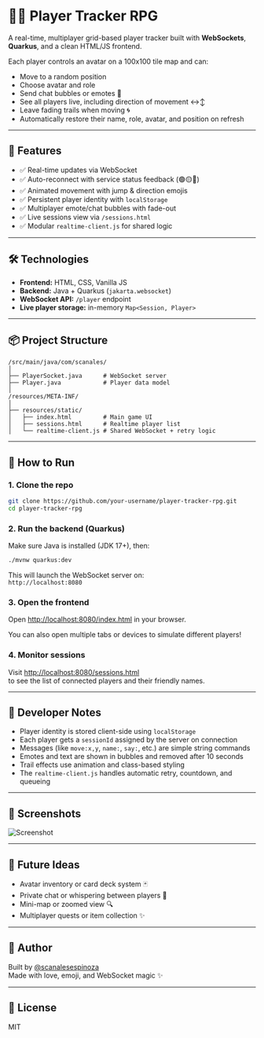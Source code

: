 # 🧙‍♂️ Player Tracker RPG

A real-time, multiplayer grid-based player tracker built with **WebSockets**, **Quarkus**, and a clean HTML/JS frontend.

Each player controls an avatar on a 100x100 tile map and can:
- Move to a random position
- Choose avatar and role
- Send chat bubbles or emotes 💬
- See all players live, including direction of movement ↔️↕️
- Leave fading trails when moving 🌀
- Automatically restore their name, role, avatar, and position on refresh

---

## 🚀 Features

- ✅ Real-time updates via WebSocket
- ✅ Auto-reconnect with service status feedback (🟢🟡🔴)
- ✅ Animated movement with jump & direction emojis
- ✅ Persistent player identity with `localStorage`
- ✅ Multiplayer emote/chat bubbles with fade-out
- ✅ Live sessions view via `/sessions.html`
- ✅ Modular `realtime-client.js` for shared logic

---

## 🛠 Technologies

- **Frontend:** HTML, CSS, Vanilla JS
- **Backend:** Java + Quarkus (`jakarta.websocket`)
- **WebSocket API:** `/player` endpoint
- **Live player storage:** in-memory `Map<Session, Player>`

---

## 📦 Project Structure

```
/src/main/java/com/scanales/
│
├── PlayerSocket.java      # WebSocket server
├── Player.java            # Player data model
│
/resources/META-INF/
│
├── resources/static/
│   ├── index.html         # Main game UI
│   ├── sessions.html      # Realtime player list
│   └── realtime-client.js # Shared WebSocket + retry logic
```

---

## 🧪 How to Run

### 1. Clone the repo

```bash
git clone https://github.com/your-username/player-tracker-rpg.git
cd player-tracker-rpg
```

### 2. Run the backend (Quarkus)

Make sure Java is installed (JDK 17+), then:

```bash
./mvnw quarkus:dev
```

This will launch the WebSocket server on:  
`http://localhost:8080`

### 3. Open the frontend

Open [http://localhost:8080/index.html](http://localhost:8080/index.html) in your browser.

You can also open multiple tabs or devices to simulate different players!

### 4. Monitor sessions

Visit [http://localhost:8080/sessions.html](http://localhost:8080/sessions.html)  
to see the list of connected players and their friendly names.

---

## 🧠 Developer Notes

- Player identity is stored client-side using `localStorage`
- Each player gets a `sessionId` assigned by the server on connection
- Messages (like `move:x,y`, `name:`, `say:`, etc.) are simple string commands
- Emotes and text are shown in bubbles and removed after 10 seconds
- Trail effects use animation and class-based styling
- The `realtime-client.js` handles automatic retry, countdown, and queueing

---

## 📸 Screenshots

![Screenshot](./docs/screenshot-demo.png)

---

## 🧩 Future Ideas

- Avatar inventory or card deck system 🃏
- Private chat or whispering between players 🔐
- Mini-map or zoomed view 🔍
- Multiplayer quests or item collection ✨

---

## 👤 Author

Built by [@scanalesespinoza](https://github.com/scanalesespinoza)  
Made with love, emoji, and WebSocket magic ✨

---

## 📄 License

MIT